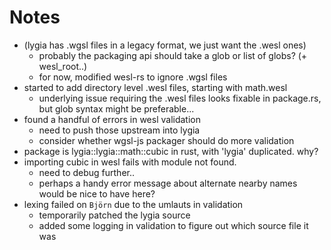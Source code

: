 # Notes

- (lygia has .wgsl files in a legacy format, we just want the .wesl ones)
  - probably the packaging api should take a glob or list of globs? (+ wesl_root..)
  - for now, modified wesl-rs to ignore .wgsl files
- started to add directory level .wesl files, starting with math.wesl
  - underlying issue requiring the .wesl files looks fixable in package.rs, but glob syntax might be preferable...
- found a handful of errors in wesl validation
  - need to push those upstream into lygia
  - consider whether wgsl-js packager should do more validation
- package is lygia::lygia::math::cubic in rust, with 'lygia' duplicated. why?
- importing cubic in wesl fails with module not found.
  - need to debug further..
  - perhaps a handy error message about alternate nearby names would be nice to have here?
- lexing failed on `Björn` due to the umlauts in validation
  - temporarily patched the lygia source
  - added some logging in validation to figure out which source file it was
